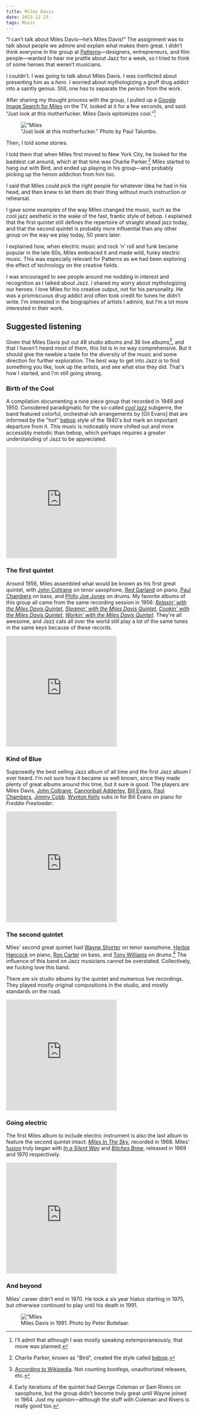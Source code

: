 ```yaml
---
title: Miles Davis
date: 2013-12-23
tags: Music
---
```


“I can’t talk about Miles Davis—he’s Miles Davis!” The assignment was to talk about people we admire and explain what makes them great. I didn’t think everyone in the group at [Patterns](http://patterns.co)—designers, entrepreneurs, and film people—wanted to hear me prattle about Jazz for a week, so I tried to think of some heroes that weren’t musicians.  

I couldn’t. I was going to talk about Miles Davis. I was conflicted about presenting him as a *hero*. I worried about mythologizing a gruff drug addict into a saintly genius. Still, one has to separate the person from the work.  

After sharing my thought process with the group, I pulled up a [Google Image Search for Miles][google-image] on the TV, looked at it for a few seconds, and said: “Just look at this motherfucker. Miles Davis epitomizes cool.”[^planned]

<figure>
    <img src=/images/articles/Miles.jpg alt=“Miles Davis”>
    <figcaption>
        "Just look at this motherfucker." Photo by Paul Talumbo.
    </figcaption>
</figure>


Then, I told some stories.

I told them that when Miles first moved to New York City, he looked for the baddest cat around, which at that time was Charlie Parker.[^bird] Miles started to hang out with Bird, and ended up playing in his group—and probably picking up the heroin addiction from him too. 

I said that Miles could pick the right people for whatever idea he had in his head, and then knew to let them do their thing without much instruction or rehearsal. 

I gave some examples of the way Miles changed the music, such as the cool jazz aesthetic in the wake of the fast, frantic style of bebop. I explained that the first quintet still defines the repertoire of straight ahead jazz today, and that the second quintet is probably more influential than any other group on the way we play today, 50 years later.

I explained how, when electric music and rock &lsquo;n’ roll and funk became popular in the late 60s, Miles embraced it and made wild, funky electric music. This was especially relevant for Patterns as we had been exploring the effect of technology on the creative fields. 

I was encouraged to see people around me nodding in interest and recognition as I talked about Jazz. I shared my worry about mythologizing our heroes. I love Miles for his creative output, not for his personality. He was a promiscuous drug addict and often took credit for tunes he didn’t write. I’m interested in the biographies of artists I admire, but I’m a lot more interested in their work.

## Suggested listening

Given that Miles Davis put out 48 studio albums and 36 live albums[^discography], and that I haven't heard most of them, this list is in no way comprehensive. But it should give the newbie a taste for the diversity of the music and some direction for further exploration. The best way to get into Jazz is to find something you like, look up the artists, and see what else they did. That's how I started, and I'm still going strong. 

### Birth of the Cool

A compilation documenting a nine piece group that recorded in 1949 and 1950. Considered paradigmatic for the so-called *[cool jazz][7140-001]* subgenre, the band featured colorful, orchestral-ish arrangements by [Gil Evans] that are informed by the "hot" [bebop](http://en.wikipedia.org/wiki/Bebop) style of the 1940's but mark an important departure from it. This music is noticeably more chilled out and more accessibly melodic than bebop, which perhaps requires a greater understanding of Jazz to be appreciated. 

<div class="spotify">
    <iframe src="https://embed.spotify.com/?uri=spotify:album:3wG8DcAJVgr7sbWNvKanzS" width="300" height="300" frameborder="0" allowtransparency="true"></iframe>
</div>

### The first quintet

Around 1956, Miles assembled what would be known as his first great quintet, with [John Coltrane][1475-001] on tenor saxophone, [Red Garland][1475-002] on piano, [Paul Chambers][1475-003] on bass, and [Philly Joe Jones][1475-004] on drums. My favorite albums of this group all came from the same recording session in 1956: *[Relaxin' with the Miles Davis Quintet][0775-001]*, *[Steamin' with the Miles Davis Quintet][0775-002]*, *[Cookin' with the Miles Davis Quintet][0775-003]*, *[Workin' with the Miles Davis Quintet][0775-004]*. They're all awesome, and Jazz cats all over the world still play a lot of the same tunes in the same keys because of these records.

<div class="spotify">
    <iframe src="https://embed.spotify.com/?uri=spotify:album:1mQCpyWoI4vTore21DgOQG" width="300" height="300" frameborder="0" allowtransparency="true"></iframe>
</div>


### Kind of Blue

Supposedly the best selling Jazz album of all time and the first Jazz album I ever heard. I'm not sure how it became so well known, since they made plenty of great albums around this time, but it sure is good. The players are Miles Davis, [John Coltrane][8999-001], [Cannonball Adderley][8999-002], [Bill Evans][8999-003], [Paul Chambers][8999-004], [Jimmy Cobb][8999-005]. [Wynton Kelly][8999-006] subs in for Bill Evans on piano for *Freddie Freeloader*. 

<div class="spotify">
    <iframe src="https://embed.spotify.com/?uri=spotify:album:42ge6JtPfeF6FEYXCJ50Gu" width="300" height="300" frameborder="0" allowtransparency="true"></iframe>
</div>

### The second quintet 

Miles' second great quintet had [Wayne Shorter][8999-007] on tenor saxophone, [Herbie Hancock][8999-008] on piano, [Ron Carter][8999-009] on bass, and [Tony Williams][8999-010] on drums.[^wayne] The influence of this band on Jazz musicians cannot be overstated. Collectively, we fucking love this band. 

There are six studio albums by the quintet and numerous live recordings. They played mostly original compositions in the studio, and mostly standards on the road. 

<div class="spotify">
    <iframe src="https://embed.spotify.com/?uri=spotify:album:7buEUXT132AA4FPswvh9tV" width="300" height="300" frameborder="0" allowtransparency="true"></iframe>
</div>


### Going electric

The first Miles album to include electric instrument is also the last album to feature the second quintet intact: *[Miles In The Sky][1431-001]*, recorded in 1968. Miles' [fusion][1431-002] truly began with *[In a Silent Way][1431-003]* and *[Bitches Brew][1431-004]*, released in 1969 and 1970 respectively. 

<div class="spotify">
    <iframe src="https://embed.spotify.com/?uri=spotify:album:4HeZ7OqYlDWsXdgSQLCAdE" width="300" height="300" frameborder="0" allowtransparency="true"></iframe>
</div>

### And beyond

Miles' career didn't end in 1970. He took a six year hiatus starting in 1975, but otherwise continued to play until his death in 1991.  

<figure>
    <img src=/images/articles/Miles1991.jpg alt=“Miles Davis in 1991”>
    <figcaption>
        Miles Davis in 1991. Photo by Peter Buitelaar.
    </figcaption>
</figure>



[^bird]: Charlie Parker, known as "Bird", created the style called [bebop](!wiki).
[^planned]: I’ll admit that although I was mostly speaking extemporaneously, that move was planned.
[^discography]: [According to Wikipedia][7140-004]. Not counting bootlegs, unauthorized releases, etc. 
[^wayne]: Early iterations of the quintet had George Coleman or Sam Rivers on saxophone, but the group didn't become truly great until Wayne joined in 1964. Just my opinion—although the stuff with Coleman and Rivers is really good too. 


[7001-001]: http://en.wikipedia.org/wiki/Miles_Davis
[7001-002]: http://en.wikipedia.org/wiki/Billy_Strayhorn
[7001-003]: http://en.wikipedia.org/wiki/Beethoven
[google-image]: https://www.google.com/search?site=&tbm=isch&source=hp&biw=1440&bih=802&q=miles+davis&oq=miles+davison
[duke]: http://en.wikipedia.org/wiki/Duke_Ellington
[7140-001]: http://en.wikipedia.org/wiki/Cool_jazz
[7140-002]: http://www.amazon.com/gp/product/B000000YAL/ref=as_li_ss_tl?ie=UTF8&camp=1789&creative=390957&creativeASIN=B000000YAL&linkCode=as2&tag=nadavis-20
[kindofblue]: http://www.amazon.com/gp/product/B000002ADT/ref=as_li_ss_tl?ie=UTF8&camp=1789&creative=390957&creativeASIN=B000002ADT&linkCode=as2&tag=nadavis-20
[7140-004]: http://en.wikipedia.org/wiki/Miles_Davis_discography
[0775-001]: http://www.amazon.com/gp/product/B000000YAL/ref=as_li_ss_tl?ie=UTF8&camp=1789&creative=390957&creativeASIN=B000000YAL&linkCode=as2&tag=nadavis-20
[0775-002]: http://www.amazon.com/gp/product/B000000YLS/ref=as_li_ss_tl?ie=UTF8&camp=1789&creative=390957&creativeASIN=B000000YLS&linkCode=as2&tag=nadavis-20
[0775-003]: http://www.amazon.com/gp/product/B000000Y7F/ref=as_li_ss_tl?ie=UTF8&camp=1789&creative=390957&creativeASIN=B000000Y7F&linkCode=as2&tag=nadavis-20
[0775-004]: http://www.amazon.com/gp/product/B000000YGI/ref=as_li_ss_tl?ie=UTF8&camp=1789&creative=390957&creativeASIN=B000000YGI&linkCode=as2&tag=nadavis-20
[6298-001]: http://www.amazon.com/gp/product/B000002ADT/ref=as_li_ss_tl?ie=UTF8&camp=1789&creative=390957&creativeASIN=B000002ADT&linkCode=as2&tag=nadavis-20
[1475-001]: http://en.wikipedia.org/wiki/John_Coltrane
[1475-002]: http://en.wikipedia.org/wiki/Red_Garland
[1475-003]: http://en.wikipedia.org/wiki/Paul_Chambers
[1475-004]: http://en.wikipedia.org/wiki/Philly_Joe_Jones
[1431-001]: http://www.amazon.com/gp/product/B0012GMWEI/ref=as_li_ss_tl?ie=UTF8&camp=1789&creative=390957&creativeASIN=B0012GMWEI&linkCode=as2&tag=nadavis-20
[1431-002]: http://en.wikipedia.org/wiki/Jazz_fusion
[1431-003]: http://www.amazon.com/gp/product/B00006GO9Q/ref=as_li_ss_tl?ie=UTF8&camp=1789&creative=390957&creativeASIN=B00006GO9Q&linkCode=as2&tag=nadavis-20
[1431-004]: http://www.amazon.com/gp/product/B00000J7SS/ref=as_li_ss_tl?ie=UTF8&camp=1789&creative=390957&creativeASIN=B00000J7SS&linkCode=as2&tag=nadavis-20
[8999-001]: http://en.wikipedia.org/wiki/John_Coltrane
[8999-002]: http://en.wikipedia.org/wiki/Cannonball_Adderley
[8999-003]: http://en.wikipedia.org/wiki/Bill_Evans
[8999-004]: http://en.wikipedia.org/wiki/Paul_Chambers
[8999-005]: http://en.wikipedia.org/wiki/Jimmy_Cobb
[8999-006]: http://en.wikipedia.org/wiki/Wynton_Kelly
[8999-007]: http://en.wikipedia.org/wiki/Wayne_Shorter
[8999-008]: http://en.wikipedia.org/wiki/Herbie_Hancock
[8999-009]: http://en.wikipedia.org/wiki/Ron_Carter
[8999-010]: http://en.wikipedia.org/wiki/Tony_Williams
